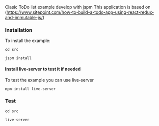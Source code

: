 

Clasic ToDo list example develop with jspm
This application is based on (https://www.sitepoint.com/how-to-build-a-todo-app-using-react-redux-and-immutable-js/)

### Installation

To install the example:

```
cd src

jspm install

```


#### Install live-server to test it if needed

To test the example you can use live-server

```
npm install live-server

```

### Test

```
cd src

live-server

```
